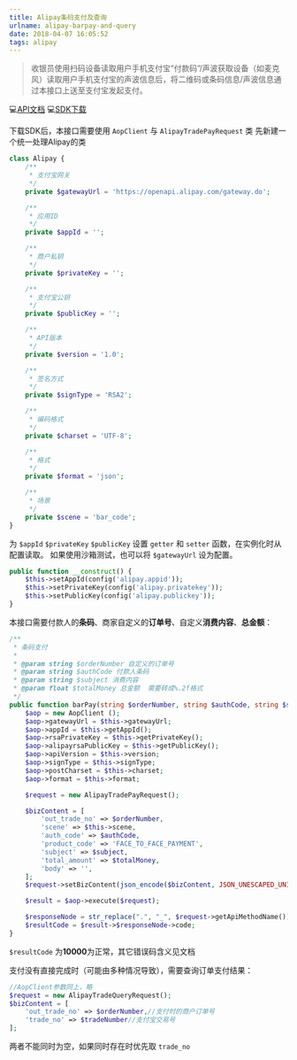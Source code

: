 ```yaml
---
title: Alipay条码支付及查询
urlname: alipay-barpay-and-query
date: 2018-04-07 16:05:52
tags: alipay
---
```


> 收银员使用扫码设备读取用户手机支付宝“付款码”/声波获取设备（如麦克风）读取用户手机支付宝的声波信息后，将二维码或条码信息/声波信息通过本接口上送至支付宝发起支付。

💻[API文档](https://docs.open.alipay.com/api_1/alipay.trade.pay)
💻[SDK下载](https://docs.open.alipay.com/54/103419)

下载SDK后，本接口需要使用 `AopClient` 与 `AlipayTradePayRequest` 类
先新建一个统一处理Alipay的类

<!-- more -->
```php
class Alipay {
    /**
     * 支付宝网关
     */
    private $gatewayUrl = 'https://openapi.alipay.com/gateway.do';

    /**
     * 应用ID
     */
    private $appId = '';

    /**
     * 商户私钥
     */
    private $privateKey = '';

    /**
     * 支付宝公钥
     */
    private $publicKey = '';

    /**
     * API版本
     */
    private $version = '1.0';

    /**
     * 签名方式
     */
    private $signType = 'RSA2';

    /**
     * 编码格式
     */
    private $charset = 'UTF-8';

    /**
     * 格式
     */
    private $format = 'json';

    /**
     * 场景
     */
    private $scene = 'bar_code';
}
```

为 `$appId` `$privateKey` `$publicKey` 设置 `getter` 和 `setter` 函数，在实例化时从配置读取。
如果使用沙箱测试，也可以将 `$gatewayUrl` 设为配置。

```php
public function __construct() {
    $this->setAppId(config('alipay.appid'));
    $this->setPrivateKey(config('alipay.privatekey'));
    $this->setPublicKey(config('alipay.publickey'));
}
```

本接口需要付款人的**条码**、商家自定义的**订单号**、自定义**消费内容**、**总金额**：
```php
/**
 * 条码支付
 *
 * @param string $orderNumber 自定义的订单号
 * @param string $authCode 付款人条码
 * @param string $subject 消费内容
 * @param float $totalMoney 总金额  需要转成%.2f格式
 */
public function barPay(string $orderNumber, string $authCode, string $subject, float $totalMoney) {
    $aop = new AopClient ();
    $aop->gatewayUrl = $this->gatewayUrl;
    $aop->appId = $this->getAppId();
    $aop->rsaPrivateKey = $this->getPrivateKey();
    $aop->alipayrsaPublicKey = $this->getPublicKey();
    $aop->apiVersion = $this->version;
    $aop->signType = $this->signType;
    $aop->postCharset = $this->charset;
    $aop->format = $this->format;

    $request = new AlipayTradePayRequest();

    $bizContent = [
        'out_trade_no' => $orderNumber,
        'scene' => $this->scene,
        'auth_code' => $authCode,
        'product_code' => 'FACE_TO_FACE_PAYMENT',
        'subject' => $subject,
        'total_amount' => $totalMoney,
        'body' => '',
    ];
    $request->setBizContent(json_encode($bizContent, JSON_UNESCAPED_UNICODE));

    $result = $aop->execute($request);

    $responseNode = str_replace(".", "_", $request->getApiMethodName()) . "_response";
    $resultCode = $result->$responseNode->code;
}
```

`$resultCode` 为**10000**为正常，其它错误码含义见文档

支付没有直接完成时（可能由多种情况导致），需要查询订单支付结果：
```php
//AopClient参数同上，略
$request = new AlipayTradeQueryRequest();
$bizContent = [
    'out_trade_no' => $orderNumber,//支付时的商户订单号
    'trade_no' => $tradeNumber//支付宝交易号
];
```
两者不能同时为空，如果同时存在时优先取 `trade_no` 